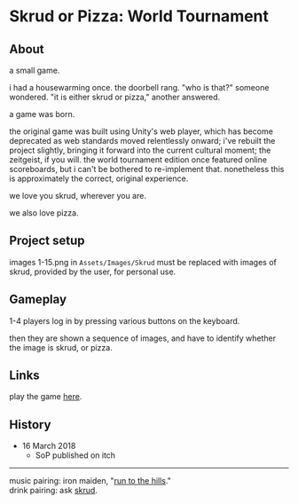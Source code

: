 # Skrud or Pizza: World Tournament

## About

a small game. 

i had a housewarming once. the doorbell rang. "who is that?" someone wondered. "it is either skrud or pizza," another answered.

a game was born.

the original game was built using Unity's web player, which has become deprecated as web standards moved relentlessly onward; i've rebuilt the project slightly, bringing it forward into the current cultural moment; the zeitgeist, if you will. the world tournament edition once featured online scoreboards, but i can't be bothered to re-implement that. nonetheless this is approximately the correct, original experience.

we love you skrud, wherever you are.

we also love pizza.

## Project setup

images 1-15.png in `Assets/Images/Skrud` must be replaced with images of skrud, provided by the user, for personal use.

## Gameplay

1-4 players log in by pressing various buttons on the keyboard.

then they are shown a sequence of images, and have to identify whether the image is skrud, or pizza.

## Links

play the game [here](https://nicknicknicknick.itch.io/skrud-or-pizza).

## History

- 16 March 2018
  - SoP published on itch

---

music pairing: iron maiden, "[run to the hills](https://www.youtube.com/watch?v=tyhr0n3v5EU)."  
drink pairing: ask [skrud](https://skrud.ca/).
